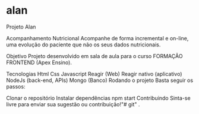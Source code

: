 # alan
 Projeto Alan

 Acompanhamento Nutricional
Acompanhe de forma incremental e on-line, uma evolução do paciente que não os seus dados nutricionais.

Objetivo
Projeto desenvolvido em sala de aula para o curso FORMAÇÃO FRONTEND (Apex Ensino).

Tecnologias
Html
Css
Javascript
Reagir (Web)
Reagir nativo (aplicativo)
NodeJs (back-end, APIs)
Mongo (Banco)
Rodando o projeto
Basta seguir os passos:

Clonar o repositório
Instalar dependências
npm start
Contribuindo
Sinta-se livre para enviar sua sugestão ou contribuição!"# git"  .
